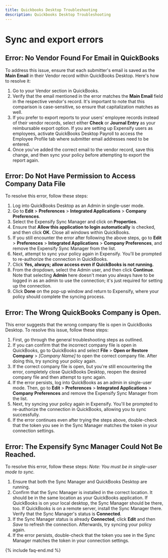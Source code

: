 ```yaml
---
title: Quickbooks Desktop Troubleshooting
description: Quickbooks Desktop Troubleshooting
---
```


# Sync and export errors
## Error: No Vendor Found For Email in QuickBooks
To address this issue, ensure that each submitter's email is saved as the **Main Email** in their Vendor record within QuickBooks Desktop. Here's how to resolve it:
1. Go to your Vendor section in QuickBooks.
2. Verify that the email mentioned in the error matches the **Main Email** field in the respective vendor's record. It's important to note that this comparison is case-sensitive, so ensure that capitalization matches as well.
3. If you prefer to export reports to your users' employee records instead of their vendor records, select either **Check** or **Journal Entry** as your reimbursable export option. If you are setting up Expensify users as employees, activate QuickBooks Desktop Payroll to access the Employee Profile tab where submitter email addresses need to be entered.
4. Once you've added the correct email to the vendor record, save this change, and then sync your policy before attempting to export the report again.

## Error: Do Not Have Permission to Access Company Data File
To resolve this error, follow these steps:
1. Log into QuickBooks Desktop as an Admin in single-user mode.
2. Go to **Edit** > **Preferences** > **Integrated Applications** > **Company Preferences**.
3. Select the Expensify Sync Manager and click on **Properties**.
4. Ensure that **Allow this application to login automatically** is checked, and then click **OK**. Close all windows within QuickBooks.
5. If you still encounter the error after following the above steps, go to **Edit** > **Preferences** > **Integrated Applications** > **Company Preferences**, and remove the Expensify Sync Manager from the list.
6. Next, attempt to sync your policy again in Expensify. You'll be prompted to re-authorize the connection in QuickBooks.
7. Click **Yes, always; allow access even if QuickBooks is not running.**
8. From the dropdown, select the Admin user, and then click **Continue**. Note that selecting **Admin** here doesn't mean you always have to be logged in as an admin to use the connection; it's just required for setting up the connection.
9. Click **Done** on the pop-up window and return to Expensify, where your policy should complete the syncing process.

## Error: The Wrong QuickBooks Company is Open.
This error suggests that the wrong company file is open in QuickBooks Desktop. To resolve this issue, follow these steps:
1. First, go through the general troubleshooting steps as outlined.
2. If you can confirm that the incorrect company file is open in QuickBooks, go to QuickBooks and select **File** > **Open or Restore Company** > _[Company Name]_ to open the correct company file. After doing this, try syncing your policy again.
3. If the correct company file is open, but you're still encountering the error, completely close QuickBooks Desktop, reopen the desired company file and then attempt to sync again.
4. If the error persists, log into QuickBooks as an admin in single-user mode. Then, go to **Edit** > **Preferences** > **Integrated Applications** > **Company Preferences** and remove the Expensify Sync Manager from the list.
5. Next, try syncing your policy again in Expensify. You'll be prompted to re-authorize the connection in QuickBooks, allowing you to sync successfully.
6. If the error continues even after trying the steps above, double-check that the token you see in the Sync Manager matches the token in your connection settings.

## Error: The Expensify Sync Manager Could Not Be Reached.
To resolve this error, follow these steps:
*Note: You must be in single-user mode to sync.*

1. Ensure that both the Sync Manager and QuickBooks Desktop are running.
2. Confirm that the Sync Manager is installed in the correct location. It should be in the same location as your QuickBooks application. If QuickBooks is on your local desktop, the Sync Manager should be there, too. If QuickBooks is on a remote server, install the Sync Manager there.
Verify that the Sync Manager's status is **Connected**.
3. If the Sync Manager status is already **Connected**, click **Edit** and then *Save* to refresh the connection. Afterwards, try syncing your policy again.
4. If the error persists, double-check that the token you see in the Sync Manager matches the token in your connection settings.

{% include faq-end.md %}
